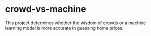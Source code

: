 # crowd-vs-machine
This project determines whether the wisdom of crowds or a machine learning model is more accurate in guessing home prices.
